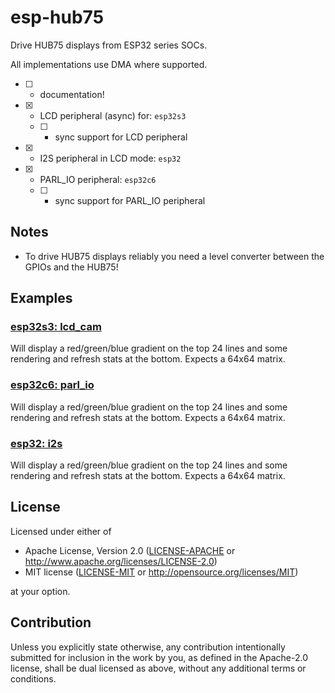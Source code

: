 # esp-hub75

Drive HUB75 displays from ESP32 series SOCs.

All implementations use DMA where supported.

- [ ] - documentation!
- [x] - LCD peripheral  (async) for: `esp32s3`
  - [ ] - sync support for LCD peripheral
- [x] - I2S peripheral in LCD mode: `esp32`
- [x] - PARL_IO peripheral: `esp32c6`
  - [ ] - sync support for PARL_IO peripheral

## Notes

- To drive HUB75 displays reliably you need a level converter between the GPIOs and the HUB75!

## Examples

### [esp32s3: lcd_cam](examples/lcd_cam.rs)

Will display  a red/green/blue gradient on the top 24 lines and some rendering and refresh stats at the bottom.
Expects a 64x64 matrix.

### [esp32c6: parl_io](examples/parl_io.rs)

Will display  a red/green/blue gradient on the top 24 lines and some rendering and refresh stats at the bottom.
Expects a 64x64 matrix.

### [esp32: i2s](examples/i2s_parallel.rs)

Will display  a red/green/blue gradient on the top 24 lines and some rendering and refresh stats at the bottom.
Expects a 64x64 matrix.

## License

Licensed under either of

- Apache License, Version 2.0 ([LICENSE-APACHE](LICENSE-APACHE) or http://www.apache.org/licenses/LICENSE-2.0)
- MIT license ([LICENSE-MIT](LICENSE-MIT) or http://opensource.org/licenses/MIT)

at your option.

## Contribution

Unless you explicitly state otherwise, any contribution intentionally submitted
for inclusion in the work by you, as defined in the Apache-2.0 license, shall be
dual licensed as above, without any additional terms or conditions.
